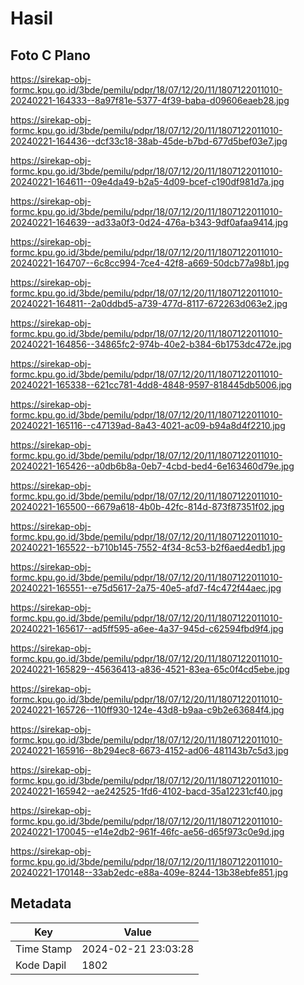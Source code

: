 # Hasil

## Foto C Plano

https://sirekap-obj-formc.kpu.go.id/3bde/pemilu/pdpr/18/07/12/20/11/1807122011010-20240221-164333--8a97f81e-5377-4f39-baba-d09606eaeb28.jpg

https://sirekap-obj-formc.kpu.go.id/3bde/pemilu/pdpr/18/07/12/20/11/1807122011010-20240221-164436--dcf33c18-38ab-45de-b7bd-677d5bef03e7.jpg

https://sirekap-obj-formc.kpu.go.id/3bde/pemilu/pdpr/18/07/12/20/11/1807122011010-20240221-164611--09e4da49-b2a5-4d09-bcef-c190df981d7a.jpg

https://sirekap-obj-formc.kpu.go.id/3bde/pemilu/pdpr/18/07/12/20/11/1807122011010-20240221-164639--ad33a0f3-0d24-476a-b343-9df0afaa9414.jpg

https://sirekap-obj-formc.kpu.go.id/3bde/pemilu/pdpr/18/07/12/20/11/1807122011010-20240221-164707--6c8cc994-7ce4-42f8-a669-50dcb77a98b1.jpg

https://sirekap-obj-formc.kpu.go.id/3bde/pemilu/pdpr/18/07/12/20/11/1807122011010-20240221-164811--2a0ddbd5-a739-477d-8117-672263d063e2.jpg

https://sirekap-obj-formc.kpu.go.id/3bde/pemilu/pdpr/18/07/12/20/11/1807122011010-20240221-164856--34865fc2-974b-40e2-b384-6b1753dc472e.jpg

https://sirekap-obj-formc.kpu.go.id/3bde/pemilu/pdpr/18/07/12/20/11/1807122011010-20240221-165338--621cc781-4dd8-4848-9597-818445db5006.jpg

https://sirekap-obj-formc.kpu.go.id/3bde/pemilu/pdpr/18/07/12/20/11/1807122011010-20240221-165116--c47139ad-8a43-4021-ac09-b94a8d4f2210.jpg

https://sirekap-obj-formc.kpu.go.id/3bde/pemilu/pdpr/18/07/12/20/11/1807122011010-20240221-165426--a0db6b8a-0eb7-4cbd-bed4-6e163460d79e.jpg

https://sirekap-obj-formc.kpu.go.id/3bde/pemilu/pdpr/18/07/12/20/11/1807122011010-20240221-165500--6679a618-4b0b-42fc-814d-873f87351f02.jpg

https://sirekap-obj-formc.kpu.go.id/3bde/pemilu/pdpr/18/07/12/20/11/1807122011010-20240221-165522--b710b145-7552-4f34-8c53-b2f6aed4edb1.jpg

https://sirekap-obj-formc.kpu.go.id/3bde/pemilu/pdpr/18/07/12/20/11/1807122011010-20240221-165551--e75d5617-2a75-40e5-afd7-f4c472f44aec.jpg

https://sirekap-obj-formc.kpu.go.id/3bde/pemilu/pdpr/18/07/12/20/11/1807122011010-20240221-165617--ad5ff595-a6ee-4a37-945d-c62594fbd9f4.jpg

https://sirekap-obj-formc.kpu.go.id/3bde/pemilu/pdpr/18/07/12/20/11/1807122011010-20240221-165829--45636413-a836-4521-83ea-65c0f4cd5ebe.jpg

https://sirekap-obj-formc.kpu.go.id/3bde/pemilu/pdpr/18/07/12/20/11/1807122011010-20240221-165726--110ff930-124e-43d8-b9aa-c9b2e63684f4.jpg

https://sirekap-obj-formc.kpu.go.id/3bde/pemilu/pdpr/18/07/12/20/11/1807122011010-20240221-165916--8b294ec8-6673-4152-ad06-481143b7c5d3.jpg

https://sirekap-obj-formc.kpu.go.id/3bde/pemilu/pdpr/18/07/12/20/11/1807122011010-20240221-165942--ae242525-1fd6-4102-bacd-35a12231cf40.jpg

https://sirekap-obj-formc.kpu.go.id/3bde/pemilu/pdpr/18/07/12/20/11/1807122011010-20240221-170045--e14e2db2-961f-46fc-ae56-d65f973c0e9d.jpg

https://sirekap-obj-formc.kpu.go.id/3bde/pemilu/pdpr/18/07/12/20/11/1807122011010-20240221-170148--33ab2edc-e88a-409e-8244-13b38ebfe851.jpg


## Metadata

| Key        | Value               |
| ---------- | ------------------- |
| Time Stamp | 2024-02-21 23:03:28 |
| Kode Dapil | 1802                |



